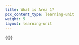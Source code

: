 ```yaml
---
title: What is Area 1?
pcx_content_type: learning-unit
weight: 5
layout: learning-unit
---
```


{{<render file="_email-security-description" productFolder="email-security">}}
